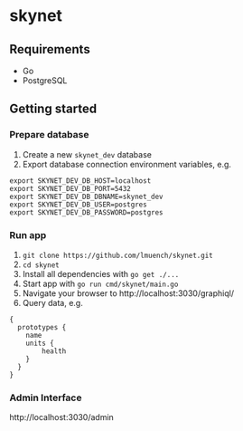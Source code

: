 # skynet
## Requirements
* Go
* PostgreSQL
## Getting started
### Prepare database
1. Create a new `skynet_dev` database
2. Export database connection environment variables, e.g.
```
export SKYNET_DEV_DB_HOST=localhost
export SKYNET_DEV_DB_PORT=5432
export SKYNET_DEV_DB_DBNAME=skynet_dev
export SKYNET_DEV_DB_USER=postgres
export SKYNET_DEV_DB_PASSWORD=postgres
```
### Run app
1. `git clone https://github.com/lmuench/skynet.git`
2. `cd skynet`
3. Install all dependencies with `go get ./...`
4. Start app with `go run cmd/skynet/main.go `
5. Navigate your browser to http://localhost:3030/graphiql/
6. Query data, e.g.
```
{
  prototypes {
    name
    units {
    	health
    }
  }
}
```
### Admin Interface
http://localhost:3030/admin
